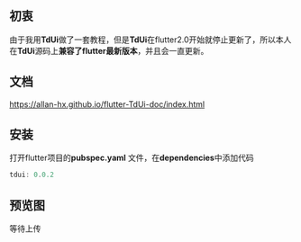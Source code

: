 ## 初衷

由于我用**TdUi**做了一套教程，但是**TdUi**在flutter2.0开始就停止更新了，所以本人在**TdUi**源码上**兼容了flutter最新版本**，并且会一直更新。

## 文档

https://allan-hx.github.io/flutter-TdUi-doc/index.html

## 安装

打开flutter项目的**pubspec.yaml** 文件，在**dependencies**中添加代码

```dart
tdui: 0.0.2
```

## 预览图

等待上传

